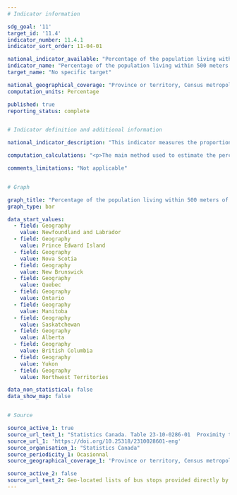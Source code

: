 ```yaml
---
# Indicator information

sdg_goal: '11'
target_id: '11.4'
indicator_number: 11.4.1
indicator_sort_order: 11-04-01

national_indicator_available: "Percentage of the population living within 500 meters of a public transport stop"
indicator_name: "Percentage of the population living within 500 meters of a public transport stop"
target_name: "No specific target"

national_geographical_coverage: "Province or territory, Census metropolitan area, Census metropolitan area part" 
computation_units: Percentage

published: true
reporting_status: complete


# Indicator definition and additional information

national_indicator_description: "This indicator measures the proportion of the population within the geographic unit living within 500 meters of a public transit stop." 

computation_calculations: "<p>The main method used to estimate the percentage of Canadians living within 500 meters of a public transport access point is as follows:<br>  a) The location of public transport stops of all kinds (bus, trolley, surface and underground rail) were accessed from city web-sites or acquired from local transit authorities. Almost complete coverage was obtained for the municipalities making up the 35 metropolitan cities.<br>  b) The public transit stop locations were incorporated within Statistics Canada’s geographic databases containing population counts for 2016 Census Dissemination Blocks. All Dissemination Blocks located within a 500 meter radius of a transit stop were selected, and summed for the municipality. A straight-line distance is sometimes not the most direct route, but it is consistently applied to facilitate comparison across cities. This approach will produce a slight over-estimate.<br>  c) In the final step, the population living within 500 meters is divided by the total population of the entire metropolitan city.<br> The total population is used, as it provided a better indication of the true count of persons interacting socially and economically within the space of the metropolitan area, and thus potentially using public transportation.</p>"

comments_limitations: "Not applicable"


# Graph 

graph_title: "Percentage of the population living within 500 meters of a public transport stop"
graph_type: bar

data_start_values:
  - field: Geography
    value: Newfoundland and Labrador
  - field: Geography
    value: Prince Edward Island
  - field: Geography
    value: Nova Scotia
  - field: Geography
    value: New Brunswick
  - field: Geography
    value: Quebec
  - field: Geography
    value: Ontario
  - field: Geography
    value: Manitoba
  - field: Geography
    value: Saskatchewan
  - field: Geography
    value: Alberta
  - field: Geography
    value: British Columbia
  - field: Geography
    value: Yukon
  - field: Geography
    value: Northwest Territories

data_non_statistical: false
data_show_map: false


# Source

source_active_1: true
source_url_text_1: "Statistics Canada. Table 23-10-0286-01  Proximity to Public Transportation in Canada's Metropolitan Cities, and related Commuting Data"
source_url_1: 'https://doi.org/10.25318/2310028601-eng'
source_organisation_1: "Statistics Canada"
source_periodicity_1: Ocasionnal
source_geographical_coverage_1: 'Province or territory, Census metropolitan area, Census metropolitan area part'

source_active_2: false
source_url_text_2: Geo-located lists of bus stops provided directly by the municipalities or available on their Open Data website during fall 2019.
---
```

